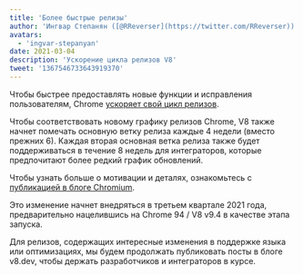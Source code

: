 ```yaml
---
title: 'Более быстрые релизы'
author: 'Ингвар Степанян ([@RReverser](https://twitter.com/RReverser))'
avatars:
  - 'ingvar-stepanyan'
date: 2021-03-04
description: 'Ускорение цикла релизов V8'
tweet: '1367546733643919370'
---
```

Чтобы быстрее предоставлять новые функции и исправления пользователям, Chrome [ускоряет свой цикл релизов](https://developer.chrome.com/blog/faster-release-cycle/).

Чтобы соответствовать новому графику релизов Chrome, V8 также начнет помечать основную ветку релиза каждые 4 недели (вместо прежних 6). Каждая вторая основная ветка релиза также будет поддерживаться в течение 8 недель для интеграторов, которые предпочитают более редкий график обновлений.

<!--truncate-->
Чтобы узнать больше о мотивации и деталях, ознакомьтесь с [публикацией в блоге Chromium](https://blog.chromium.org/2021/03/speeding-up-release-cycle.html).

Это изменение начнет внедряться в третьем квартале 2021 года, предварительно нацелившись на Chrome 94 / V8 v9.4 в качестве этапа запуска.

Для релизов, содержащих интересные изменения в поддержке языка или оптимизациях, мы будем продолжать публиковать посты в блоге v8.dev, чтобы держать разработчиков и интеграторов в курсе.
